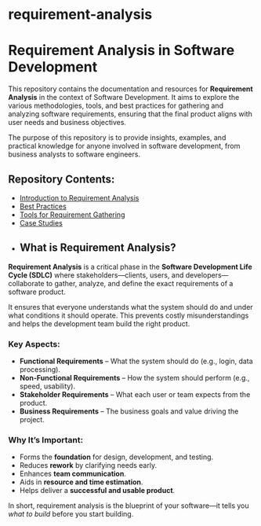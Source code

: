 # requirement-analysis
# Requirement Analysis in Software Development

This repository contains the documentation and resources for **Requirement Analysis** in the context of Software Development. It aims to explore the various methodologies, tools, and best practices for gathering and analyzing software requirements, ensuring that the final product aligns with user needs and business objectives.

The purpose of this repository is to provide insights, examples, and practical knowledge for anyone involved in software development, from business analysts to software engineers.

## Repository Contents:
- [Introduction to Requirement Analysis](#)
- [Best Practices](#)
- [Tools for Requirement Gathering](#)
- [Case Studies](#)
- ## What is Requirement Analysis?

**Requirement Analysis** is a critical phase in the **Software Development Life Cycle (SDLC)** where stakeholders—clients, users, and developers—collaborate to gather, analyze, and define the exact requirements of a software product.

It ensures that everyone understands what the system should do and under what conditions it should operate. This prevents costly misunderstandings and helps the development team build the right product.

### Key Aspects:
- **Functional Requirements** – What the system should do (e.g., login, data processing).
- **Non-Functional Requirements** – How the system should perform (e.g., speed, usability).
- **Stakeholder Requirements** – What each user or team expects from the product.
- **Business Requirements** – The business goals and value driving the project.

### Why It’s Important:
- Forms the **foundation** for design, development, and testing.
- Reduces **rework** by clarifying needs early.
- Enhances **team communication**.
- Aids in **resource and time estimation**.
- Helps deliver a **successful and usable product**.

In short, requirement analysis is the blueprint of your software—it tells you *what to build* before you start building.

